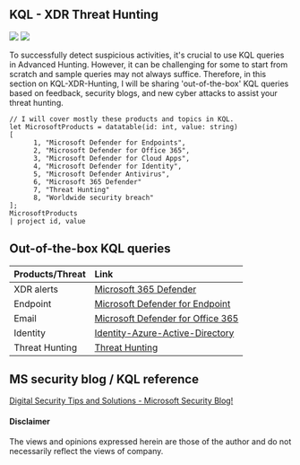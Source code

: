 ## KQL - XDR Threat Hunting
<a href="https://learn.microsoft.com/en-us/azure/data-explorer/kusto/query/"><img src="https://img.shields.io/badge/Azure-KQL-00B2FF.svg?logo=microsoftazure&style=popout"></a>
<a href="https://learn.microsoft.com/en-us/azure/data-explorer/kusto/query/"><img src="https://img.shields.io/badge/Azure%20Data%20Explorer-%230078D4.svg?&style=popout&logo=azure%20data%20explorer&logoColor=white"/></a>

To successfully detect suspicious activities, it's crucial to use KQL queries in Advanced Hunting. However, it can be challenging for some to start from scratch and sample queries may not always suffice. Therefore, in this section on KQL-XDR-Hunting, I will be sharing 'out-of-the-box' KQL queries based on feedback, security blogs, and new cyber attacks to assist your threat hunting.

```
// I will cover mostly these products and topics in KQL.
let MicrosoftProducts = datatable(id: int, value: string)
[
      1, "Microsoft Defender for Endpoints", 
      2, "Microsoft Defender for Office 365", 
      3, "Microsoft Defender for Cloud Apps", 
      4, "Microsoft Defender for Identity", 
      5, "Microsoft Defender Antivirus", 
      6, "Microsoft 365 Defender"
      7, "Threat Hunting"
      8, "Worldwide security breach"
];
MicrosoftProducts
| project id, value
```

## Out-of-the-box KQL queries

| Products/Threat  | Link |
| :------------- | :------------- |
| XDR alerts | [Microsoft 365 Defender](https://github.com/LearningKijo/KQL/tree/main/KQL-XDR-Hunting/XDR-Microsoft-365-Defender) |
| Endpoint   | [Microsoft Defender for Endpoint](https://github.com/LearningKijo/KQL/tree/main/KQL-XDR-Hunting/Endpoint-Microsoft-Defender-for-Endpoint)  |
| Email  | [Microsoft Defender for Office 365](https://github.com/LearningKijo/KQL/tree/main/KQL-XDR-Hunting/Email-Microsoft-Defender-for-Office365)  |
| Identity | [Identity-Azure-Active-Directory](https://github.com/LearningKijo/KQL/tree/main/KQL-XDR-Hunting/Identity-Azure-Active-Directory) |
| Threat Hunting | [Threat Hunting](https://github.com/LearningKijo/KQL/blob/main/KQL-XDR-Hunting/ThreatHunting/README.md)|

## MS security blog / KQL reference 
[Digital Security Tips and Solutions - Microsoft Security Blog!](https://www.microsoft.com/en-us/security/blog/)

#### Disclaimer
The views and opinions expressed herein are those of the author and do not necessarily reflect the views of company.
